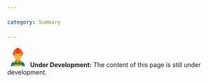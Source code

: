 ```yaml
---

category: Summary

---
```

 ![Under Construction](/resources/images/worker-male-48.png) **Under Development:** The content of this page is still under development.   
 <!--![Duration](/resources/images/clock-50.png) **Duration:** 8-10 min  -->
 <!--![Keywords](/resources/images/concept-50.png) **Keywords:** -->

